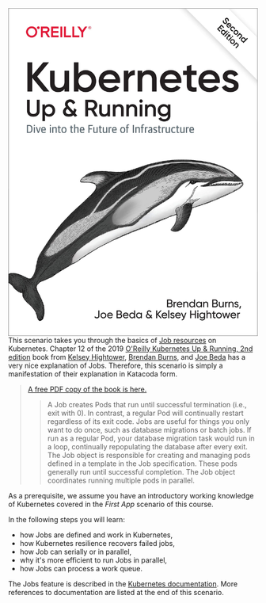 <img align="right" src="./assets/k8s-up-and-running-2nd-book.jpg">

This scenario takes you through the basics of [Job resources](https://kubernetes.io/docs/concepts/workloads/controllers/jobs-run-to-completion/) on Kubernetes. Chapter 12 of the 2019 [O'Reilly Kubernetes Up & Running, 2nd edition](https://learning.oreilly.com/library/view/kubernetes-up-and/9781492046523/) book from [Kelsey Hightower](https://twitter.com/kelseyhightower), [Brendan Burns](https://twitter.com/BrendanBurns), and [Joe Beda](https://blog.heptio.com/@jbeda) has a very nice explanation of Jobs. Therefore, this scenario is simply a manifestation of their explanation in Katacoda form.

> [A free PDF copy of the book is here.](https://itjumpstart.files.wordpress.com/2019/09/kubernetes.pdf)
>> A Job creates Pods that run until successful termination (i.e., exit with 0). In contrast, a regular Pod will continually restart regardless of its exit code. Jobs are useful for things you only want to do once, such as database migrations or batch jobs. If run as a regular Pod, your database migration task would run in a loop, continually repopulating the database after every exit.
>> The Job object is responsible for creating and managing pods defined in a template in the Job specification. These pods generally run until successful completion. The Job object coordinates running multiple pods in parallel.

As a prerequisite, we assume you have an introductory working knowledge of Kubernetes covered in the _First App_ scenario of this course.

In the following steps you will learn:

- how Jobs are defined and work in Kubernetes,
- how Kubernetes resilience recovers failed jobs,
- how Job can serially or in parallel,
- why it's more efficient to run Jobs in parallel,
- how Jobs can process a work queue.

The Jobs feature is described in the [Kubernetes documentation](https://kubernetes.io/docs/concepts/workloads/controllers/jobs-run-to-completion/). More references to documentation are listed at the end of this scenario.
